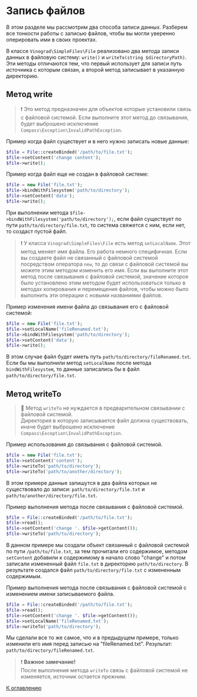 # Запись файлов

В этом разделе мы рассмотрим два способа записи данных. Разберем все тонкости работы с записью файлов, чтобы вы могли
уверенно оперировать ими в своих проектах.

В классе `Vinograd\SimpleFiles\File` реализовано два метода записи данных в файловую систему: `write()`
и `writeTo(string $directoryPath)`. Эти методы отличаются тем, что первый использует для записи путь источника с которым
связан, а второй метод записывает в указанную директорию.

## Метод write

> ❗ Это метод предназначен для объектов которые установили связь с файловой системой. Если выполните этот метод до
> связывания, будет выброшено исключение `Compass\Exception\InvalidPathException`.

Пример когда файл существует и в него нужно записать новые данные:

```php
$file = File::createBinded('/path/to/file.txt');
$file->setContent('change content');
$file->write();
```

Пример когда файл еще не создан в файловой системе:

```php
$file = new File('file.txt');
$file->bindWithFilesystem('path/to/directory');
$file->setContent('data');
$file->write();
```

При выполнении метода `$file->bindWithFilesystem('path/to/directory');`, если файл существует по
пути `path/to/directory/file.txt`, то система свяжется с ним, если нет, то создаст пустой файл.

> ❗ У класса `Vinograd\SimpleFiles\File` есть метод `setLocalName`. Этот метод меняет имя файла. Его работа немного
> специфичная. Если вы создаете файл не связанный с файловой системой посредством оператора `new`, то до связи с
> файловой системой вы можете этим методом изменить его имя. Если вы выполните этот метод после связывания с файловой
> системой, значение которое было установлено этим методом будет использоваться только в методах копирования и
> перемещения файлов, чтобы можно было выполнить эти операции с новыми названиями файлов.

Пример изменения имени файла до связывания его с файловой системой:

```php
$file = new File('file.txt');
$file->setLocalName('fileRenamed.txt');
$file->bindWithFilesystem('path/to/directory');
$file->setContent('data');
$file->write();
```

В этом случае файл будет иметь путь `path/to/directory/fileRenamed.txt`. Если бы мы выполнили метод `setLocalName` после
метода `bindWithFilesystem`, то данные записались бы в файл `path/to/directory/file.txt`. 

## Метод writeTo

> 📢 Метод `writeTo` не нуждается в предварительном связывании с файловой системой.<br>
> Директория в которую записывается файл должна существовать, иначе будет выброшено
> исключение `Compass\Exception\InvalidPathException`.

Пример использования до связывания с файловой системой.

```php
$file = new File('file.txt');
$file->setContent('content');
$file->writeTo('path/to/directory');
$file->writeTo('path/to/another/directory');
```

В этом примере данные запишутся в два файла которых не существовало до записи: `path/to/directory/file.txt`
и `path/to/another/directory/file.txt`.

Пример выполнения метода после связывания с файловой системой.

```php
$file = File::createBinded('/path/to/file.txt');
$file->read();
$file->setContent('change '. $file->getContent());
$file->writeTo('path/to/directory');
```

В данном примере мы создали объект связанный с файловой системой по пути `/path/to/file.txt`, за тем прочитали его
содержимое, методом `setContent` добавили к содержимому в начало слово "change" и потом записали измененный
файл `file.txt`  в директорию `path/to/directory`. В результате создался файл `path/to/directory/file.txt` с измененным
содержимым.

Пример выполнения метода после связывания с файловой системой с изменением имени записываемого файла.

```php
$file = File::createBinded('/path/to/file.txt');
$file->read();
$file->setContent('change '. $file->getContent());
$file->setLocalName('fileRenamed.txt');
$file->writeTo('path/to/directory');
```

Мы сделали все то же самое, что и в предыдущем примере, только изменили его имя перед записью на "fileRenamed.txt".
Результат: `path/to/directory/fileRenamed.txt`.

> ❗ **Важное замечание!**<br>
> После выполнения метода `writeTo` связь с файловой системой не изменяется, источник остается прежним.

[К оглавлению](../../README_ru_RU.md#руководство)